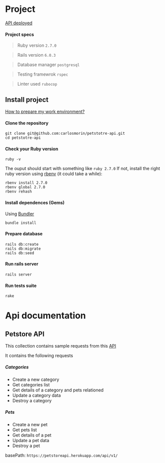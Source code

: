 # Project

[API deployed](https://petstoreapi.herokuapp.com/api/v1/)

#### Project specs
> Ruby version `2.7.0`

> Rails version `6.0.3`

> Database manager `postgresql`

> Testing framewrok `rspec`

> Linter used `rubocop`

## Install project
[How to prepare my work environment?](https://gorails.com/setup/ubuntu/16.04)


#### Clone the repository
```
git clone git@github.com:carlosmorin/petstotre-api.git
cd petstotre-api
```

#### Check your Ruby version
```
ruby -v
```
The ouput should start with something like `ruby 2.7.0`
If not, install the right ruby version using [rbenv](https://github.com/rbenv/rbenv) (it could take a while):

```
rbenv install 2.7.0
rbenv global 2.7.0
rbenv rehash 
```

#### Install dependences (Gems)
Using [Bundler](https://github.com/bundler/bundler)

```
bundle install
```

#### Prepare database
```
rails db:create 
rails db:migrate 
rails db:seed
```

#### Run rails server

```
rails server

```

#### Run tests suite

```
rake

```

# Api documentation

  ## Petstore API
  This collection contains sample requests from this [API](https://petstoreapi.herokuapp.com/api/v1/)

  It contains the following requests

  ##### Categories
  * Create a new category
  * Get categories list
  * Get details of a category and pets relationed
  * Update a category data
  * Destroy a category

  ##### Pets
  * Create a new pet
  * Get pets list
  * Get details of a pet
  * Update a pet data
  * Destroy a pet

  basePath: `https://petstoreapi.herokuapp.com/api/v1/`
